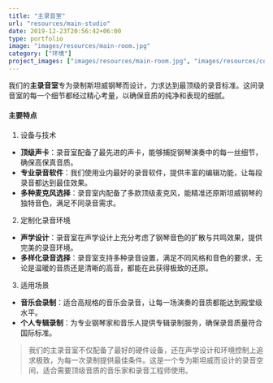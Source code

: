 ```yaml
---
title: "主录音室"
url: "resources/main-studio"
date: 2019-12-23T20:56:42+06:00
type: portfolio
image: "images/resources/main-room.jpg"
category: ["环境"]
project_images: ["images/resources/main-room.jpg", "images/resources/control-room.jpg"]
---
```


我们的**主录音室**专为录制斯坦威钢琴而设计，力求达到最顶级的录音标准。这间录音室的每一个细节都经过精心考量，以确保音质的纯净和表现的细腻。

#### 主要特点

1. 设备与技术
- **顶级声卡**：录音室配备了最先进的声卡，能够捕捉钢琴演奏中的每一丝细节，确保高保真音质。
- **专业录音软件**：我们使用业内最好的录音软件，提供丰富的编辑功能，让每段录音都达到最佳效果。
- **多种麦克风选择**：录音室内配备了多款顶级麦克风，能精准还原斯坦威钢琴的独特音色，满足不同录音需求。

2. 定制化录音环境
- **声学设计**：录音室在声学设计上充分考虑了钢琴音色的扩散与共鸣效果，提供完美的录音环境。
- **多样化录音选择**：录音室支持多种录音设置，满足不同风格和音色的要求，无论是温暖的音质还是清晰的高音，都能在此获得极致的还原。

3. 适用场景
- **音乐会录制**：适合高规格的音乐会录音，让每一场演奏的音质都能达到殿堂级水平。
- **个人专辑录制**：为专业钢琴家和音乐人提供专辑录制服务，确保录音质量符合国际标准。

> 我们的主录音室不仅配备了最好的硬件设备，还在声学设计和环境控制上追求极致，为每一次录制提供最佳条件。这是一个专为斯坦威而设计的录音空间，适合需要顶级音质的音乐家和录音工程师使用。